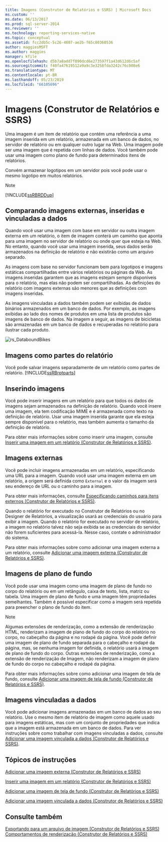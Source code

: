 ```yaml
---
title: Imagens (Construtor de Relatórios e SSRS) | Microsoft Docs
ms.custom: ''
ms.date: 06/13/2017
ms.prod: sql-server-2014
ms.reviewer: ''
ms.technology: reporting-services-native
ms.topic: conceptual
ms.assetid: fcc2db5c-5c26-4607-ae2b-f65c80360536
author: maggiesMSFT
ms.author: maggies
manager: kfile
ms.openlocfilehash: d5b7a8add7f890dcd6e273597f1a43d612d6c5af
ms.sourcegitcommit: f40fa47619512a9a9c3e3258fda3242c76c008e6
ms.translationtype: MT
ms.contentlocale: pt-BR
ms.lasthandoff: 05/23/2019
ms.locfileid: "66105696"
---
```

# <a name="images-report-builder-and-ssrs"></a>Imagens (Construtor de Relatórios e SSRS)
  Uma imagem é um item de relatório que contém uma referência a uma imagem inserida em um relatório, armazenada em um banco de dados, no servidor de relatório ou em qualquer outro lugar na Web. Uma imagem pode ser uma imagem que é repetida com linhas de dados. Você também pode usar uma imagem como plano de fundo para determinados itens de relatórios.  
  
 Convém armazenar logotipos em um servidor pois você pode usar o mesmo logotipo em muitos relatórios.  
  
> [!NOTE]  
>  [!INCLUDE[ssRBRDDup](../../includes/ssrbrddup-md.md)]  
  
##  <a name="ComparingImages"></a> Comparando imagens externas, inseridas e vinculadas a dados  
 Quando você usar uma imagem com base em servidor ou outra imagem externa em um relatório, o item de imagem conterá um caminho que aponta para uma imagem no servidor de relatório ou onde quer que esteja na Web. No entanto, quando você usar uma imagem inserida, seus dados serão armazenados na definição de relatório e não existirão como um arquivo separado.  
  
 As imagens com base no servidor funcionam bem para logotipos e imagens estáticas compartilhadas entre vários relatórios ou páginas da Web. As imagens inseridas garantem que as imagens estejam sempre disponíveis para o relatório, mas elas não podem ser compartilhadas. As definições do relatório com imagens externas são menores que as definições com imagens inseridas.  
  
 As imagens vinculadas a dados também podem ser exibidas de dados binários armazenados em um banco de dados. Por exemplo, as imagens exibidas ao lado dos nomes de produtos em uma lista de produtos são imagens de banco de dados. Na imagem a seguir, as imagens de bicicletas são armazenadas em um banco de dados e recuperadas no relatório para ilustrar cada produto.  
  
 ![rs_DataboundBikes](../media/rs-databoundbikes.gif "rs_DataboundBikes")  
  

  
##  <a name="ImagesReportParts"></a> Imagens como partes do relatório  
 Você pode salvar imagens separadamente de um relatório como partes de relatório. [!INCLUDE[ssRBrptparts](../../includes/ssrbrptparts-md.md)]  
  
 
  
##  <a name="EmbedImages"></a> Inserindo imagens  
 Você pode inserir imagens em um relatório para que todos os dados de imagens sejam armazenados na definição de relatório. Quando você insere uma imagem, ela tem codificação MIME e é armazenada como texto na definição de relatório. Usar uma imagem inserida garante que ela esteja sempre disponível para o relatório, mas também aumenta o tamanho da definição de relatório.  
  
 Para obter mais informações sobre como inserir uma imagem, consulte [Inserir uma imagem em um relatório &#40;Construtor de Relatórios e SSRS&#41;](embed-an-image-in-a-report-report-builder-and-ssrs.md).  
  

  
##  <a name="ExternalImages"></a> Imagens externas  
 Você pode incluir imagens armazenadas em um relatório, especificando uma URL para a imagem. Quando você usar uma imagem externa em um relatório, a origem será definida como `External` e o valor da imagem será seu endereço de URL ou o caminho para a imagem.  
  
 Para obter mais informações, consulte [Especificando caminhos para itens externos &#40;Construtor de Relatórios e SSRS&#41;](specifying-paths-to-external-items-report-builder-and-ssrs.md).  
  
 Quando o relatório for executado no Construtor de Relatórios ou no Designer de Relatórios, a visualização usará as credenciais do usuário para exibir a imagem. Quando o relatório for executado no servidor de relatório, a imagem no relatório talvez não seja exibida se as credenciais do servidor não forem suficientes para acessá-la. Nesse caso, contate o administrador do sistema.  
  
 Para obter mais informações sobre como adicionar uma imagem externa a um relatório, consulte [Adicionar uma imagem externa &#40;Construtor de Relatórios e SSRS&#41;](add-an-external-image-report-builder-and-ssrs.md).  
  
 
  
##  <a name="BackgroundImages"></a> Imagens de plano de fundo  
 Você pode usar uma imagem como uma imagem de plano de fundo no corpo do relatório ou em um retângulo, caixa de texto, lista, matriz ou tabela. Uma imagem de plano de fundo e uma imagem têm propriedades semelhantes. Também é possível especificar como a imagem será repetida para preencher o plano de fundo do item.  
  
> [!NOTE]  
>  Algumas extensões de renderização, como a extensão de renderização HTML, renderizam a imagem de plano de fundo do corpo do relatório no corpo, no cabeçalho da página e no rodapé da página. Você pode definir uma imagem de plano de fundo separada para o cabeçalho e rodapé da página, mas, se nenhuma imagem for definida, o relatório usará a imagem de plano de fundo do corpo. Outras extensões de renderização, como a extensão de renderização de Imagem, não renderizam a imagem de plano de fundo do corpo no cabeçalho e rodapé da página.  
  
 Para obter mais informações sobre como adicionar uma imagem de tela de fundo, consulte [Adicionar uma imagem de tela de fundo &#40;Construtor de Relatórios e SSRS&#41;](add-a-background-image-report-builder-and-ssrs.md).  
  
 
  
##  <a name="DataboundImages"></a> Imagens vinculadas a dados  
 Você pode adicionar imagens armazenadas em um banco de dados ao seu relatório. Use o mesmo item de relatório de imagem como aquele usado para imagens estáticas, mas com um conjunto de propriedades que indica que a imagem está armazenada em um banco de dados. Para ver instruções sobre como trabalhar com imagens vinculadas a dados, consulte [Adicionar uma imagem vinculada a dados &#40;Construtor de Relatórios e SSRS&#41;](add-a-data-bound-image-report-builder-and-ssrs.md).  
  

  
##  <a name="HowTo"></a> Tópicos de instruções  
 [Adicionar uma imagem externa &#40;Construtor de Relatórios e SSRS&#41;](add-an-external-image-report-builder-and-ssrs.md)  
  
 [Inserir uma imagem em um relatório &#40;Construtor de Relatórios e SSRS&#41;](embed-an-image-in-a-report-report-builder-and-ssrs.md)  
  
 [Adicionar uma imagem de tela de fundo &#40;Construtor de Relatórios e SSRS&#41;](add-a-background-image-report-builder-and-ssrs.md)  
  
 [Adicionar uma imagem vinculada a dados &#40;Construtor de Relatórios e SSRS&#41;](add-a-data-bound-image-report-builder-and-ssrs.md)  
  
  
  
## <a name="see-also"></a>Consulte também  
 [Exportando para um arquivo de imagem &#40;Construtor de Relatórios e SSRS&#41;](../report-builder/exporting-to-an-image-file-report-builder-and-ssrs.md)   
 [Comportamentos de renderização &#40;Construtor de Relatórios e SSRS&#41;](rendering-behaviors-report-builder-and-ssrs.md)  
  
  
